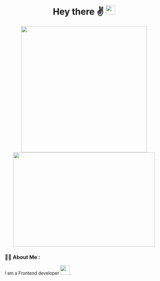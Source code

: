 
<div id="header" align="center">
   <h1>
  Hey there ✌️
  <img src="https://media.giphy.com/media/v1.Y2lkPTc5MGI3NjExNDEwYWUwYmUzZWQ2NTg0MWViZjI3MDFmZjNkZjFhZDBiOWM5ZTM3NCZlcD12MV9pbnRlcm5hbF9naWZzX2dpZklkJmN0PXM/hvRJCLFzcasrR4ia7z/giphy.gif" width="30px"/>
</h1>
  <img src="https://media.giphy.com/media/137EaR4vAOCn1S/giphy.gif" width="400"/>
  <div id="badges">

</div>
  <img src="https://komarev.com/ghpvc/?username=your-github-Archick-K&style=flat-square&color=blue" alt=""/>
 
</div>
<div align="center">
  <img src="https://media.giphy.com/media/PmAjqmm4beKervYzFr/giphy.gif" width="450" height="300"/>
</div>

### :woman_technologist: About Me :
I am a Frontend developer <img src="https://media.giphy.com/media/WUlplcMpOCEmTGBtBW/giphy.gif" width="30">.
<!--
**Archik-K/Archik-K** is a ✨ _special_ ✨ repository because its `README.md` (this file) appears on your GitHub profile.

Here are some ideas to get you started:

- 🔭 I’m currently working on ...
- 🌱 I’m currently learning ...
- 👯 I’m looking to collaborate on ...
- 🤔 I’m looking for help with ...
- 💬 Ask me about ...
- 📫 How to reach me: ...
- 😄 Pronouns: ...
- ⚡ Fun fact: ...
-->
